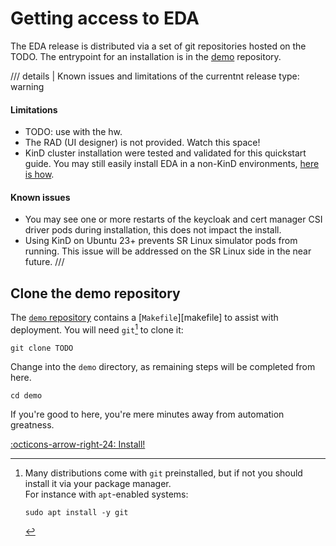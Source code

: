 # Getting access to EDA

The EDA release is distributed via a set of git repositories hosted on the TODO. The entrypoint for an installation is in the [demo][demo-repo] repository.

/// details | Known issues and limitations of the currentnt release
    type: warning

<h4>Limitations</h4>

- TODO: use with the hw.
- The RAD (UI designer) is not provided. Watch this space!
- KinD cluster installation were tested and validated for this quickstart guide. You may still easily install EDA in a non-KinD environments, [here is how](../user-guide/install-advanced.md#eda-in-a-non-kind-cluster).

<h4>Known issues</h4>

- You may see one or more restarts of the keycloak and cert manager CSI driver pods during installation, this does not impact the install.
- Using KinD on Ubuntu 23+ prevents SR Linux simulator pods from running. This issue will be addressed on the SR Linux side in the near future.
///

## Clone the demo repository

The [`demo` repository][demo-repo] contains a [`Makefile`][makefile] to assist with deployment. You will need `git`[^1] to clone it:

```shell
git clone TODO
```

Change into the `demo` directory, as remaining steps will be completed from here.

```shell
cd demo
```

If you're good to here, you're mere minutes away from automation greatness.

[:octicons-arrow-right-24: Install!](install.md)

[demo-repo]:
[makefile]:

[^1]: Many distributions come with `git` preinstalled, but if not you should install it via your package manager.  
    For instance with `apt`-enabled systems:

    ```shell
    sudo apt install -y git
    ```
